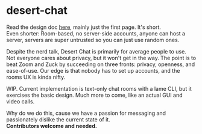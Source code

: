# desert-chat
Read the design doc [here](https://docs.google.com/document/d/1BORD3gDLjhp_MjSfiBAAVqthWbmlx__7iy-Il8MSCx0/edit?usp=sharing), mainly just the first page. It's short. \
Even shorter: Room-based, no server-side accounts, anyone can host a server, servers are super untrusted so you can just use random ones.

Despite the nerd talk, Desert Chat is primarily for average people to use. Not everyone cares about privacy, but it won't get in the way. The point is to beat Zoom and Zuck by succeeding on three fronts: privacy, openness, and ease-of-use. Our edge is that nobody has to set up accounts, and the rooms UX is kinda nifty.

WIP. Current implementation is text-only chat rooms with a lame CLI, but it exercises the basic design. Much more to come, like an actual GUI and video calls.

Why do we do this, cause we have a passion for messaging and passionately dislike the current state of it. \
**Contributors welcome and needed.**

